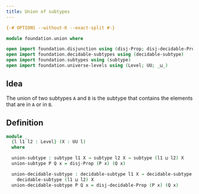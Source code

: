 ```yaml
---
title: Union of subtypes
---
```


```agda
{-# OPTIONS --without-K --exact-split #-}

module foundation.union where

open import foundation.disjunction using (disj-Prop; disj-decidable-Prop)
open import foundation.decidable-subtypes using (decidable-subtype)
open import foundation.subtypes using (subtype)
open import foundation.universe-levels using (Level; UU; _⊔_)
```

## Idea

The union of two subtypes `A` and `B` is the subtype that contains the elements that are in `A` or in `B`.

## Definition

```agda
module _
  {l l1 l2 : Level} (X : UU l)
  where

  union-subtype : subtype l1 X → subtype l2 X → subtype (l1 ⊔ l2) X
  union-subtype P Q x = disj-Prop (P x) (Q x)

  union-decidable-subtype : decidable-subtype l1 X → decidable-subtype l2 X →
    decidable-subtype (l1 ⊔ l2) X
  union-decidable-subtype P Q x = disj-decidable-Prop (P x) (Q x)
```
